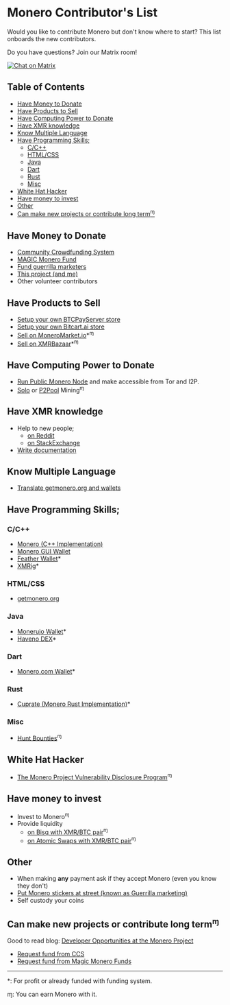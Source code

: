 # Monero Contributor's List
Would you like to contribute Monero but don't know where to start? This list onboards the new contributors.

Do you have questions? Join our Matrix room!

[![Chat on Matrix](https://matrix.to/img/matrix-badge.svg)](https://matrix.to/#/#monero-community-dev:monero.social)

## Table of Contents
<!-- TOC start (generated with https://github.com/derlin/bitdowntoc) -->

- [Have Money to Donate](#have-money-to-donate)
- [Have Products to Sell](#have-products-to-sell)
- [Have Computing Power to Donate](#have-computing-power-to-donate)
- [Have XMR knowledge](#have-xmr-knowledge)
- [Know Multiple Language](#know-multiple-language)
- [Have Programming Skills;](#have-programming-skills)
   * [C/C++](#cc)
   * [HTML/CSS](#htmlcss)
   * [Java](#java)
   * [Dart](#dart)
   * [Rust](#rust)
   * [Misc](#misc)
- [White Hat Hacker](#white-hat-hacker)
- [Have money to invest](#have-money-to-invest)
- [Other](#other)
- [Can make new projects or contribute long term<sup>ɱ</sup>](#can-make-new-projects-or-contribute-long-termɱ)

<!-- TOC end -->

## Have Money to Donate
* [Community Crowdfunding System](https://ccs.getmonero.org/)
* [MAGIC Monero Fund](https://monerofund.org/)
* [Fund guerrilla marketers](https://monerosupplies.com/product/fund-a-guerrilla-get-funded/)
* [This project (and me)](https://github.com/hardenedsteel)
* Other volunteer contributors

## Have Products to Sell
* [Setup your own BTCPayServer store](https://btcpayserver.org/)
* [Setup your own Bitcart.ai store](https://bitcart.ai/)
* [Sell on MoneroMarket.io](https://moneromarket.io)*<sup>ɱ</sup>
* [Sell on XMRBazaar](https://xmrbazaar.com)*<sup>ɱ</sup>

## Have Computing Power to Donate
* [Run Public Monero Node](https://github.com/lalanza808/docker-monero-node) and make accessible from Tor and I2P.
* [Solo](https://xmrig.com/) or [P2Pool](https://gupax.io/) Mining<sup>ɱ</sup>

## Have XMR knowledge
* Help to new people;
  * [on Reddit](https://reddit.com/r/monerosupport)
  * [on StackExchange](https://monero.stackexchange.com/)
* [Write documentation](https://github.com/serhack/getmonero.dev)
 
## Know Multiple Language
* [Translate getmonero.org and wallets](https://translate.getmonero.org/)

## Have Programming Skills;
### C/C++
* [Monero (C++ Implementation)](https://github.com/monero-project/monero)
* [Monero GUI Wallet](https://github.com/monero-project/monero-gui)
* [Feather Wallet](https://github.com/monero-project/monero)*
* [XMRig](https://github.com/xmrig/)*

### HTML/CSS
* [getmonero.org](https://github.com/monero-project/monero-site)

### Java
* [Monerujo Wallet](https://github.com/m2049r/xmrwallet)*
* [Haveno DEX](https://github.com/haveno-dex/haveno)*

### Dart
* [Monero.com Wallet](https://github.com/cake-tech/cake_wallet)*

### Rust
* [Cuprate (Monero Rust Implementation)](https://github.com/Cuprate/cuprate)*

### Misc
* [Hunt Bounties](https://bounties.monero.social/)<sup>ɱ</sup>

## White Hat Hacker
* [The Monero Project Vulnerability Disclosure Program](https://hackerone.com/monero)<sup>ɱ</sup>

## Have money to invest
* Invest to Monero<sup>ɱ</sup>
* Provide liquidity
  * [on Bisq with XMR/BTC pair](https://bisq.network)<sup>ɱ</sup>
  * [on Atomic Swaps with XMR/BTC pair](https://github.com/comit-network/xmr-btc-swap?tab=readme-ov-file#becoming-a-market-maker)<sup>ɱ</sup>

## Other
* When making **any** payment ask if they accept Monero (even you know they don't)
* [Put Monero stickers at street (known as Guerrilla marketing)](https://monerosupplies.com/product/fund-a-guerrilla-get-funded/)
* Self custody your coins

## Can make new projects or contribute long term<sup>ɱ</sup>
Good to read blog: [Developer Opportunities at the Monero Project](https://web.getmonero.org/2023/02/02/seraphis-jamtis-developer-opportunities.html)
* [Request fund from CCS](https://ccs.getmonero.org/)
* [Request fund from Magic Monero Funds](https://monerofund.org/)

---
\*: For profit or already funded with funding system.

ɱ: You can earn Monero with it.



